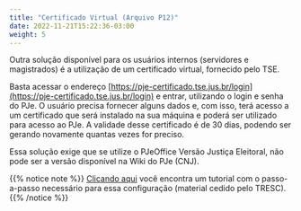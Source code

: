 ```yaml
---
title: "Certificado Virtual (Arquivo P12)"
date: 2022-11-21T15:22:36-03:00
weight: 5
---
```


Outra solução disponível para os usuários internos (servidores e magistrados) é a utilização de um certificado virtual, fornecido pelo TSE.

Basta acessar o endereço [https://pje-certificado.tse.jus.br/login](https://pje-certificado.tse.jus.br/login) e entrar, utilizando o login e senha do PJe. O usuário precisa fornecer alguns dados e, com isso, terá acesso a um certificado que será instalado na sua máquina e poderá ser utilizado para acesso ao PJe. A validade desse certificado é de 30 dias, podendo ser gerando novamente quantas vezes for preciso.

Essa solução exige que se utilize o PJeOffice Versão Justiça Eleitoral, não pode ser a versão disponível na Wiki do PJe (CNJ).

{{% notice note %}}
[Clicando aqui](/docs/PJE_certificado_token_virtual_v100.pdf) você encontra um tutorial com o passo-a-passo necessário para essa configuração (material cedido pelo TRESC).
{{% /notice %}}
